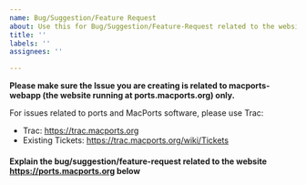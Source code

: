 ```yaml
---
name: Bug/Suggestion/Feature Request
about: Use this for Bug/Suggestion/Feature-Request related to the website ports.macports.org
title: ''
labels: ''
assignees: ''

---
```


**Please make sure the Issue you are creating is related to macports-webapp (the website running at ports.macports.org) only.**

For issues related to ports and MacPorts software, please use Trac:
- Trac: https://trac.macports.org
- Existing Tickets: https://trac.macports.org/wiki/Tickets

#### Explain the bug/suggestion/feature-request related to the website https://ports.macports.org below

